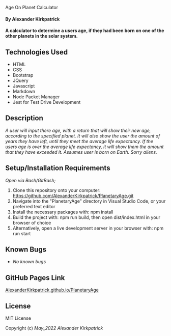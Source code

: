 Age On Planet Calculator

#### By **Alexander Kirkpatrick**

#### A calculator to determine a users age, if they had been born on one of the other planets in the solar system.

## Technologies Used

* HTML
* CSS
* Bootstrap
* JQuery
* Javascript
* Markdown
* Node Packet Manager
* Jest for Test Drive Development


## Description

_A user will input there age, with a return that will show their new age, according to the specified planet. It will also show the user the amount of years they have left, until they meet the average life expectancy. If the users age is over the average life expectancy, it will show them the amount that they have exceeded it. Assumes user is born on Earth. Sorry aliens._

## Setup/Installation Requirements

_Open via Bash/GitBash;_
1. Clone this repository onto your computer: https://github.com/AlexanderKirkpatrick/PlanetaryAge.git
2. Navigate into the "PlanetaryAge" directory in Visual Studio Code, or your preferred text editor
3. Install the necessary packages with: npm install
4. Build the project with: npm run build, then open dist/index.html in your browser of choice
5. Alternatively, open a live development server in your browser with: npm run start


## Known Bugs

* _No known bugs_

## GitHub Pages Link

[AlexanderKirkpatrick.github.io/PlanetaryAge](https://alexanderkirkpatrick.github.io/PlanteryAge/)

## License

MIT License

Copyright (c) _May_2022_ _Alexander Kirkpatrick_